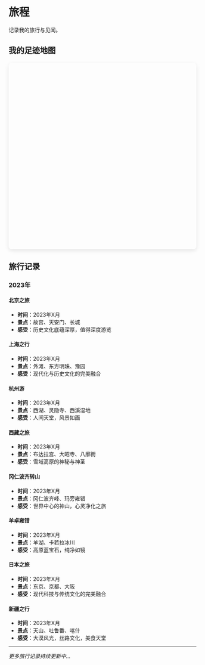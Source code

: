 # 旅程

记录我的旅行与见闻。

## 我的足迹地图

<div id="travel-map" style="height: 500px; width: 100%; border-radius: 8px; margin: 20px 0;"></div>

<script setup>
import { onMounted } from 'vue'

onMounted(() => {
  // 动态加载 Leaflet CSS
  const link = document.createElement('link')
  link.rel = 'stylesheet'
  link.href = 'https://unpkg.com/leaflet@1.9.4/dist/leaflet.css'
  link.integrity = 'sha256-p4NxAoJBhIIN+hmNHrzRCf9tD/miZyoHS5obTRR9BMY='
  link.crossOrigin = ''
  document.head.appendChild(link)

  // 动态加载 Leaflet JS
  const script = document.createElement('script')
  script.src = 'https://unpkg.com/leaflet@1.9.4/dist/leaflet.js'
  script.integrity = 'sha256-20nQCchB9co0qIjJZRGuk2/Z9VM+kNiyxNV1lvTlZBo='
  script.crossOrigin = ''
  
  script.onload = () => {
    // 初始化地图
    const map = L.map('travel-map').setView([35.8617, 104.1954], 4) // 中国中心位置

    // 添加 OpenStreetMap 图层
    L.tileLayer('https://{s}.tile.openstreetmap.org/{z}/{x}/{y}.png', {
      attribution: '© OpenStreetMap contributors'
    }).addTo(map)

    // 去过的地方数据
    const places = [
      {
        name: '北京',
        lat: 39.9042,
        lng: 116.4074,
        description: '首都，历史文化名城',
        date: '2023年',
        icon: '🏛️',
        photos: [
          { url: 'https://images.unsplash.com/photo-1508697014387-db70aad34f4d?w=400&h=300&fit=crop', caption: '天安门广场' },
          { url: 'https://images.unsplash.com/photo-1508804185872-d7badad00f7d?w=400&h=300&fit=crop', caption: '故宫角楼' },
          { url: 'https://images.unsplash.com/photo-1508804185872-d7badad00f7d?w=400&h=300&fit=crop', caption: '长城' },
          { url: 'https://images.unsplash.com/photo-1508804185872-d7badad00f7d?w=400&h=300&fit=crop', caption: '颐和园' }
        ]
      },
      {
        name: '上海',
        lat: 31.2304,
        lng: 121.4737,
        description: '魔都，现代化大都市',
        date: '2023年',
        icon: '🌆',
        photos: [
          { url: 'https://images.unsplash.com/photo-1536599018102-9f803c140fc1?w=400&h=300&fit=crop', caption: '外滩夜景' },
          { url: 'https://images.unsplash.com/photo-1536599018102-9f803c140fc1?w=400&h=300&fit=crop', caption: '东方明珠' },
          { url: 'https://images.unsplash.com/photo-1536599018102-9f803c140fc1?w=400&h=300&fit=crop', caption: '豫园' }
        ]
      },
      {
        name: '杭州',
        lat: 30.2741,
        lng: 120.1551,
        description: '人间天堂，西湖美景',
        date: '2023年',
        icon: '🏞️',
        photos: [
          { url: 'https://images.unsplash.com/photo-1506905925346-21bda4d32df4?w=400&h=300&fit=crop', caption: '西湖断桥' },
          { url: 'https://images.unsplash.com/photo-1506905925346-21bda4d32df4?w=400&h=300&fit=crop', caption: '雷峰塔' },
          { url: 'https://images.unsplash.com/photo-1506905925346-21bda4d32df4?w=400&h=300&fit=crop', caption: '灵隐寺' }
        ]
      },
      {
        name: '拉萨',
        lat: 29.6500,
        lng: 91.1000,
        description: '雪域高原，布达拉宫',
        date: '2023年',
        icon: '🏔️',
        photos: [
          { url: 'https://images.unsplash.com/photo-1506905925346-21bda4d32df4?w=400&h=300&fit=crop', caption: '布达拉宫' },
          { url: 'https://images.unsplash.com/photo-1506905925346-21bda4d32df4?w=400&h=300&fit=crop', caption: '大昭寺' },
          { url: 'https://images.unsplash.com/photo-1506905925346-21bda4d32df4?w=400&h=300&fit=crop', caption: '八廓街' }
        ]
      },
      {
        name: '冈仁波齐',
        lat: 31.0667,
        lng: 81.3125,
        description: '神山，世界中心',
        date: '2023年',
        icon: '⛰️',
        photos: [
          { url: 'https://images.unsplash.com/photo-1506905925346-21bda4d32df4?w=400&h=300&fit=crop', caption: '冈仁波齐峰' },
          { url: 'https://images.unsplash.com/photo-1506905925346-21bda4d32df4?w=400&h=300&fit=crop', caption: '转山路上' },
          { url: 'https://images.unsplash.com/photo-1506905925346-21bda4d32df4?w=400&h=300&fit=crop', caption: '经幡' }
        ]
      },
      {
        name: '玛旁雍错',
        lat: 30.6667,
        lng: 81.3333,
        description: '圣湖，三大圣湖之一',
        date: '2023年',
        icon: '💧',
        photos: [
          { url: 'https://images.unsplash.com/photo-1506905925346-21bda4d32df4?w=400&h=300&fit=crop', caption: '玛旁雍错湖' },
          { url: 'https://images.unsplash.com/photo-1506905925346-21bda4d32df4?w=400&h=300&fit=crop', caption: '湖边经幡' }
        ]
      },
      {
        name: '羊湖',
        lat: 29.0000,
        lng: 90.5000,
        description: '羊卓雍错，高原蓝宝石',
        date: '2023年',
        icon: '🌊',
        photos: [
          { url: 'https://images.unsplash.com/photo-1506905925346-21bda4d32df4?w=400&h=300&fit=crop', caption: '羊卓雍错' },
          { url: 'https://images.unsplash.com/photo-1506905925346-21bda4d32df4?w=400&h=300&fit=crop', caption: '湖边雪山' }
        ]
      },
      {
        name: '日本',
        lat: 36.2048,
        lng: 138.2529,
        description: '樱花之国，现代与传统',
        date: '2023年',
        icon: '🌸',
        photos: [
          { url: 'https://images.unsplash.com/photo-1506905925346-21bda4d32df4?w=400&h=300&fit=crop', caption: '东京塔' },
          { url: 'https://images.unsplash.com/photo-1506905925346-21bda4d32df4?w=400&h=300&fit=crop', caption: '京都樱花' },
          { url: 'https://images.unsplash.com/photo-1506905925346-21bda4d32df4?w=400&h=300&fit=crop', caption: '大阪城' }
        ]
      },
      {
        name: '新疆',
        lat: 43.8256,
        lng: 87.6168,
        description: '大美新疆，丝路明珠',
        date: '2023年',
        icon: '🏜️',
        photos: [
          { url: 'https://images.unsplash.com/photo-1506905925346-21bda4d32df4?w=400&h=300&fit=crop', caption: '天山天池' },
          { url: 'https://images.unsplash.com/photo-1506905925346-21bda4d32df4?w=400&h=300&fit=crop', caption: '吐鲁番葡萄' },
          { url: 'https://images.unsplash.com/photo-1506905925346-21bda4d32df4?w=1080&h=1080&fit=crop', caption: '喀什古城' }
        ]
      }
    ]

    // 添加标记点
    places.forEach(place => {
      const marker = L.marker([place.lat, place.lng])
        .addTo(map)
        .bindPopup(`
          <div style="text-align: center; min-width: 200px;">
            <div style="font-size: 24px; margin-bottom: 8px;">${place.icon}</div>
            <h3 style="margin: 0 0 8px 0; color: #333;">${place.name}</h3>
            <p style="margin: 0 0 4px 0; color: #666;">${place.description}</p>
            <p style="margin: 0 0 12px 0; color: #999; font-size: 12px;">${place.date}</p>
            ${place.photos && place.photos.length > 0 ? `
              <div style="margin-top: 12px;">
                <img src="${place.photos[0].url}" 
                     alt="${place.photos[0].caption}" 
                     style="width: 200px; height: 150px; object-fit: cover; border-radius: 8px; cursor: pointer; border: 2px solid #ddd; margin-bottom: 8px;"
                     onclick="showPhotoGallery('${place.name}', ${JSON.stringify(place.photos).replace(/"/g, '&quot;')})"
                     title="点击查看所有照片">
                <div style="font-size: 12px; color: #666;">
                  📸 ${place.photos.length} 张照片 · 点击查看
                </div>
              </div>
            ` : ''}
          </div>
        `)
    })

    // 添加图例
    const legend = L.control({ position: 'bottomright' })
    legend.onAdd = function() {
      const div = L.DomUtil.create('div', 'info legend')
      div.style.backgroundColor = 'white'
      div.style.padding = '10px'
      div.style.borderRadius = '5px'
      div.style.boxShadow = '0 0 15px rgba(0,0,0,0.2)'
      div.innerHTML = `
        <h4 style="margin: 0 0 10px 0;">我的足迹</h4>
        <p style="margin: 0; color: #666;">点击标记查看详情和照片</p>
      `
      return div
    }
    legend.addTo(map)

    // 全局函数：显示照片画廊
    window.showPhotoGallery = function(placeName, photos) {
      let currentIndex = 0
      
      // 创建模态框
      const modal = document.createElement('div')
      modal.style.cssText = `
        position: fixed;
        top: 0;
        left: 0;
        width: 100%;
        height: 100%;
        background: rgba(0,0,0,0.9);
        display: flex;
        align-items: center;
        justify-content: center;
        z-index: 10000;
      `
      
      function updateGallery() {
        const photo = photos[currentIndex]
        modal.innerHTML = `
          <div style="text-align: center; max-width: 90%; max-height: 90%; position: relative; min-height: 600px; display: flex; flex-direction: column; justify-content: space-between;">
            <div style="position: absolute; top: 20px; left: 20px; color: white; font-size: 18px; z-index: 10001;">
              ${placeName} · ${currentIndex + 1}/${photos.length}
            </div>
            <div style="position: absolute; top: 20px; right: 20px; color: white; font-size: 24px; cursor: pointer; z-index: 10001;" onclick="this.parentElement.parentElement.remove()">
              ✕
            </div>
            <img src="${photo.url}" 
                 alt="${photo.caption}" 
                 style="max-width: 100%; max-height: 80vh; object-fit: contain; border-radius: 8px;">
            <div style="color: white; margin-top: 15px; font-size: 16px;">${photo.caption}</div>
            ${photos.length > 1 ? `
              <div style="margin-top: 20px;">
                <button onclick="changePhoto(-1)" style="background: rgba(255,255,255,0.2); border: none; color: white; padding: 10px 15px; border-radius: 5px; cursor: pointer; margin-right: 10px;">← 上一张</button>
                <button onclick="changePhoto(1)" style="background: rgba(255,255,255,0.2); border: none; color: white; padding: 10px 15px; border-radius: 5px; cursor: pointer;">下一张 →</button>
              </div>
              <div style="margin-top: 15px; display: flex; justify-content: center; gap: 8px;">
                ${photos.map((_, index) => `
                  <div onclick="goToPhoto(${index})" 
                       style="width: 12px; height: 12px; border-radius: 50%; background: ${index === currentIndex ? 'white' : 'rgba(255,255,255,0.3)'}; cursor: pointer;"></div>
                `).join('')}
              </div>
            ` : ''}
          </div>
        `
      }
      
      // 切换照片函数
      window.changePhoto = function(direction) {
        currentIndex = (currentIndex + direction + photos.length) % photos.length
        updateGallery()
      }
      
      // 跳转到指定照片
      window.goToPhoto = function(index) {
        currentIndex = index
        updateGallery()
      }
      
      updateGallery()
      document.body.appendChild(modal)
      
      // 键盘控制
      const handleKeydown = (e) => {
        if (e.key === 'Escape') {
          document.body.removeChild(modal)
          document.removeEventListener('keydown', handleKeydown)
        } else if (e.key === 'ArrowLeft') {
          changePhoto(-1)
        } else if (e.key === 'ArrowRight') {
          changePhoto(1)
        }
      }
      document.addEventListener('keydown', handleKeydown)
    }
  }
  
  document.head.appendChild(script)
})
</script>

<style scoped>
#travel-map {
  box-shadow: 0 4px 12px rgba(0,0,0,0.1);
}

/* 自定义弹窗样式 */
:deep(.leaflet-popup-content-wrapper) {
  border-radius: 8px;
  box-shadow: 0 4px 12px rgba(0,0,0,0.15);
}

:deep(.leaflet-popup-content) {
  margin: 0;
  padding: 0;
}
</style>

## 旅行记录

### 2023年

#### 北京之旅
- **时间**：2023年X月
- **景点**：故宫、天安门、长城
- **感受**：历史文化底蕴深厚，值得深度游览

#### 上海之行
- **时间**：2023年X月
- **景点**：外滩、东方明珠、豫园
- **感受**：现代化与历史文化的完美融合

#### 杭州游
- **时间**：2023年X月
- **景点**：西湖、灵隐寺、西溪湿地
- **感受**：人间天堂，风景如画

#### 西藏之旅
- **时间**：2023年X月
- **景点**：布达拉宫、大昭寺、八廓街
- **感受**：雪域高原的神秘与神圣

#### 冈仁波齐转山
- **时间**：2023年X月
- **景点**：冈仁波齐峰、玛旁雍错
- **感受**：世界中心的神山，心灵净化之旅

#### 羊卓雍错
- **时间**：2023年X月
- **景点**：羊湖、卡若拉冰川
- **感受**：高原蓝宝石，纯净如镜

#### 日本之旅
- **时间**：2023年X月
- **景点**：东京、京都、大阪
- **感受**：现代科技与传统文化的完美融合

#### 新疆之行
- **时间**：2023年X月
- **景点**：天山、吐鲁番、喀什
- **感受**：大漠风光，丝路文化，美食天堂

---

*更多旅行记录持续更新中...* 
